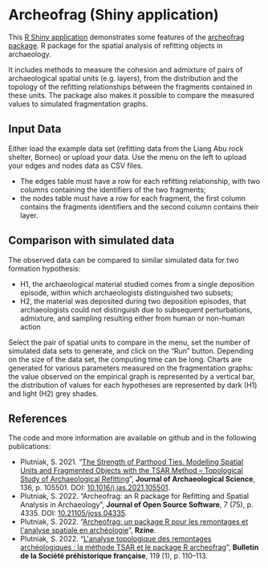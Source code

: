 # Archeofrag (Shiny application)

This [R Shiny application](https://analytics.huma-num.fr/Sebastien.Plutniak/archeofrag/) demonstrates some features of the  [archeofrag package](https://github.com/sebastien-plutniak/archeofrag). R package for the spatial analysis of refitting objects in archaeology.

It includes methods to measure the cohesion and admixture of pairs of archaeological spatial units (e.g. layers), from the distribution and the topology of the refitting relationships between the fragments contained in these units. The package also makes it possible to compare the measured values to simulated fragmentation graphs.

## Input Data
Either load the example data set (refitting data from the Liang Abu rock shelter, Borneo) or upload your data. Use the menu on the left to upload your edges and nodes data as CSV files.

* The edges table must have a row for each refitting relationship, with two columns containing the identifiers of the two fragments;
* the nodes table must have a row for each fragment, the first column contains the fragments identifiers and the second column contains their layer.

## Comparison with simulated data

The observed data can be compared to similar simulated data for two formation hypothesis:

* H1, the archaeological material studied comes from a single deposition episode, within which archaeologists distinguished two subsets;
* H2, the material was deposited during two deposition episodes, that archaeologists could not distinguish due to subsequent perturbations, admixture, and sampling resulting either from human or non-human action

Select the pair of spatial units to compare in the menu, set the number of simulated data sets to generate, and click on the “Run” button. Depending on the size of the data set, the computing time can be long. Charts are generated for various parameters measured on the fragmentation graphs: the value observed on the empirical graph is represented by a vertical bar, the distribution of values for each hypotheses are represented by dark (H1) and light (H2) grey shades.

## References

The code and more information are available on github and in the following publications:

* Plutniak, S. 2021. “[The Strength of Parthood Ties. Modelling Spatial Units and Fragmented Objects with the TSAR Method – Topological Study of Archaeological Refitting](https://hal.archives-ouvertes.fr/hal-03419952)”, **Journal of Archaeological Science**, 136, p. 105501. DOI: [10.1016/j.jas.2021.105501](https://doi.org/10.1016/j.jas.2021.105501).
* Plutniak, S. 2022. “Archeofrag: an R package for Refitting and Spatial Analysis in Archaeology”, **Journal of Open Source Software**, 7 (75), p. 4335. DOI: [10.21105/joss.04335](https://doi.org/10.21105/joss.04335).
* Plutniak, S. 2022. “[Archeofrag: un package R pour les remontages et l'analyse spatiale en archéologie](https://rzine.fr/publication/20220811_archeofrag_joss)”, **Rzine**.
* Plutniak, S. 2022. “[L'analyse topologique des remontages archéologiques : la méthode TSAR et le package R archeofrag](http://www.prehistoire.org/offres/doc_inline_src/515/0-BSPF_2022_1_2e_partie_Correspondance_PLUTNIAK.pdf)”, **Bulletin de la Société préhistorique française**, 119 (1), p. 110–113.
